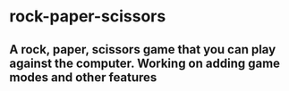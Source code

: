 # rock-paper-scissors
## A rock, paper, scissors game that you can play against the computer.  Working on adding game modes and other features
